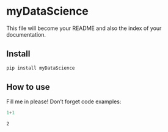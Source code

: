 myDataScience
================

<!-- WARNING: THIS FILE WAS AUTOGENERATED! DO NOT EDIT! -->

This file will become your README and also the index of your
documentation.

## Install

``` sh
pip install myDataScience
```

## How to use

Fill me in please! Don’t forget code examples:

``` python
1+1
```

    2
